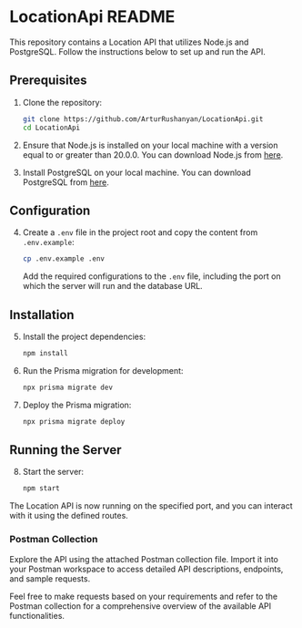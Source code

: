 # LocationApi README

This repository contains a Location API that utilizes Node.js and PostgreSQL. Follow the instructions below to set up and run the API.

## Prerequisites

1. Clone the repository:

    ```bash
    git clone https://github.com/ArturRushanyan/LocationApi.git
    cd LocationApi
    ```

2. Ensure that Node.js is installed on your local machine with a version equal to or greater than 20.0.0. You can download Node.js from [here](https://nodejs.org/).

3. Install PostgreSQL on your local machine. You can download PostgreSQL from [here](https://www.postgresql.org/download/).

## Configuration

4. Create a `.env` file in the project root and copy the content from `.env.example`:

    ```bash
    cp .env.example .env
    ```

    Add the required configurations to the `.env` file, including the port on which the server will run and the database URL.

## Installation

5. Install the project dependencies:

    ```bash
    npm install
    ```

6. Run the Prisma migration for development:

    ```bash
    npx prisma migrate dev
    ```

7. Deploy the Prisma migration:

    ```bash
    npx prisma migrate deploy
    ```

## Running the Server

8. Start the server:

    ```bash
    npm start
    ```

The Location API is now running on the specified port, and you can interact with it using the defined routes.

### Postman Collection

Explore the API using the attached Postman collection file. Import it into your Postman workspace to access detailed API descriptions, endpoints, and sample requests.

Feel free to make requests based on your requirements and refer to the Postman collection for a comprehensive overview of the available API functionalities.
